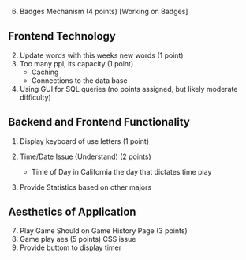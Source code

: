 
6. Badges Mechanism (4 points) [Working on Badges]




## Frontend Technology
2. Update words with this weeks new words (1 point)
4. Too many ppl, its capacity (1 point)
    - Caching 
    - Connections to the data base
5. Using GUI for SQL queries (no points assigned, but likely moderate difficulty)

## Backend and Frontend Functionality
1. Display keyboard of use letters (1 point)

3. Time/Date Issue (Understand) (2 points) 
    - Time of Day in California the day that dictates time play
10. Provide Statistics based on other majors


## Aesthetics of Application
7. Play Game Should on Game History Page (3 points)
8. Game play aes (5 points) CSS issue
9. Provide buttom to display timer 